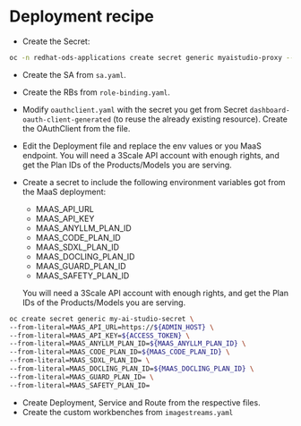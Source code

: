 # Deployment recipe

- Create the Secret:

```bash
oc -n redhat-ods-applications create secret generic myaistudio-proxy --from-literal=session_secret=$(head /dev/urandom | tr -dc A-Za-z0-9 | head -c43)
```

- Create the SA from `sa.yaml`.
- Create the RBs from `role-binding.yaml`.
- Modify `oauthclient.yaml` with the secret you get from Secret `dashboard-oauth-client-generated` (to reuse the already existing resource). Create the OAuthClient from the file.
- Edit the Deployment file and replace the env values or you MaaS endpoint. You will need a 3Scale API account with enough rights, and get the Plan IDs of the Products/Models you are serving.

- Create a secret to include the following environment variables got from the MaaS deployment:
    - MAAS_API_URL
    - MAAS_API_KEY
    - MAAS_ANYLLM_PLAN_ID
    - MAAS_CODE_PLAN_ID
    - MAAS_SDXL_PLAN_ID
    - MAAS_DOCLING_PLAN_ID
    - MAAS_GUARD_PLAN_ID
    - MAAS_SAFETY_PLAN_ID

  You will need a 3Scale API account with enough rights, and get the Plan IDs of the Products/Models you are serving.
```bash
oc create secret generic my-ai-studio-secret \
--from-literal=MAAS_API_URL=https://${ADMIN_HOST} \
--from-literal=MAAS_API_KEY=${ACCESS_TOKEN} \
--from-literal=MAAS_ANYLLM_PLAN_ID=${MAAS_ANYLLM_PLAN_ID} \
--from-literal=MAAS_CODE_PLAN_ID=${MAAS_CODE_PLAN_ID} \
--from-literal=MAAS_SDXL_PLAN_ID= \
--from-literal=MAAS_DOCLING_PLAN_ID=${MAAS_DOCLING_PLAN_ID} \
--from-literal=MAAS_GUARD_PLAN_ID= \
--from-literal=MAAS_SAFETY_PLAN_ID=
```
- Create Deployment, Service and Route from the respective files.
- Create the custom workbenches from `imagestreams.yaml`
